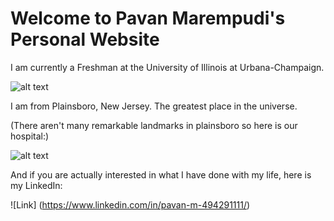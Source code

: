 # Welcome to Pavan Marempudi's Personal Website

I am currently a Freshman at the University of Illinois at Urbana-Champaign.

![alt text](https://scontent-ort2-2.xx.fbcdn.net/v/t1.0-9/10931317_1514147865540812_2838739791962620220_n.jpg?oh=8ef7c2f1ef1adfa95c40e27c8ccfb811&oe=5A8BF731)

I am from Plainsboro, New Jersey. The greatest place in the universe.

(There aren't many remarkable landmarks in plainsboro so here is our hospital:)

![alt text](https://www.google.com/url?sa=i&rct=j&q=&esrc=s&source=images&cd=&cad=rja&uact=8&ved=0ahUKEwiqjvLC8YLYAhXsx4MKHTB3CxoQjRwIBw&url=http%3A%2F%2Fwww.njslom.org%2Fmagazine%2F2011-11%2Fpg-10.html&psig=AOvVaw1FGV1cggVAkDgj-3F1-2h8&ust=1513113560319541)

And if you are actually interested in what I have done with my life, here is my LinkedIn:

![Link] (https://www.linkedin.com/in/pavan-m-494291111/)
